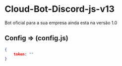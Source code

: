 # Cloud-Bot-Discord-js-v13

Bot oficial para a sua empresa ainda esta na versão 1.0

## Config => (config.js)

```json
{
    token: ""
}
```
